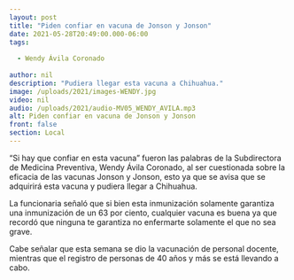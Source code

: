 ```yaml
---
layout: post
title: "Piden confiar en vacuna de Jonson y Jonson"
date: 2021-05-28T20:49:00.000-06:00
tags:
  
  - Wendy Ávila Coronado
  
author: nil
description: "Pudiera llegar esta vacuna a Chihuahua."
image: /uploads/2021/images-WENDY.jpg
video: nil
audio: /uploads/2021/audio-MV05_WENDY_AVILA.mp3
alt: Piden confiar en vacuna de Jonson y Jonson
front: false
section: Local
---
```


“Si hay que confiar en esta vacuna” fueron las palabras de la Subdirectora de Medicina Preventiva, Wendy Ávila Coronado, al ser cuestionada sobre la eficacia de las vacunas Jonson y Jonson, esto ya que se avisa que se adquirirá esta vacuna y pudiera llegar a Chihuahua.

La funcionaria señaló que si bien esta inmunización solamente garantiza una inmunización de un 63 por ciento, cualquier vacuna es buena ya que recordó que ninguna te garantiza no enfermarte solamente el que no sea grave.

Cabe señalar que esta semana se dio la vacunación de personal docente, mientras que el registro de personas de 40 años y más se está llevando a cabo.
